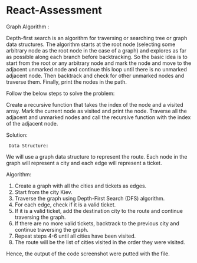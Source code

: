 # React-Assessment

 Graph Algorithm :

Depth-first search is an algorithm for traversing or searching tree or graph data structures. The algorithm starts at the root node (selecting some arbitrary node as the root node in the case of a graph) and explores as far as possible along each branch before backtracking. 
So the basic idea is to start from the root or any arbitrary node and mark the node and move to the adjacent unmarked node and continue this loop until there is no unmarked adjacent node. Then backtrack and check for other unmarked nodes and traverse them. Finally, print the nodes in the path.

Follow the below steps to solve the problem:

Create a recursive function that takes the index of the node and a visited array.
Mark the current node as visited and print the node.
Traverse all the adjacent and unmarked nodes and call the recursive function with the index of the adjacent node.



Solution: 
     
     Data Structure:
We will use a graph data structure to represent the route. Each node in the graph will represent a city and each edge will represent a ticket.

Algorithm:
1. Create a graph with all the cities and tickets as edges.
2. Start from the city Kiev.
3. Traverse the graph using Depth-First Search (DFS) algorithm.
4. For each edge, check if it is a valid ticket.
5. If it is a valid ticket, add the destination city to the route and continue traversing the graph.
6. If there are no more valid tickets, backtrack to the previous city and continue traversing the graph.
7. Repeat steps 4-6 until all cities have been visited.
8. The route will be the list of cities visited in the order they were visited.  

Hence, the output of the code screenshot were putted with the file.
